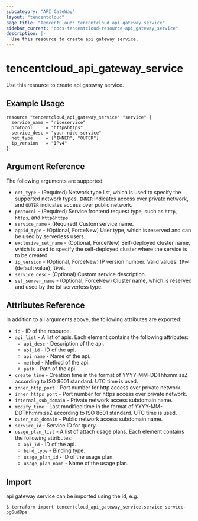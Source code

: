 ```yaml
---
subcategory: "API GateWay"
layout: "tencentcloud"
page_title: "TencentCloud: tencentcloud_api_gateway_service"
sidebar_current: "docs-tencentcloud-resource-api_gateway_service"
description: |-
  Use this resource to create api gateway service.
---
```


# tencentcloud_api_gateway_service

Use this resource to create api gateway service.

## Example Usage

```hcl
resource "tencentcloud_api_gateway_service" "service" {
  service_name = "niceservice"
  protocol     = "http&https"
  service_desc = "your nice service"
  net_type     = ["INNER", "OUTER"]
  ip_version   = "IPv4"
}
```

## Argument Reference

The following arguments are supported:

* `net_type` - (Required) Network type list, which is used to specify the supported network types. `INNER` indicates access over private network, and `OUTER` indicates access over public network.
* `protocol` - (Required) Service frontend request type, such as `http`, `https`, and `http&https`.
* `service_name` - (Required) Custom service name.
* `appid_type` - (Optional, ForceNew) User type, which is reserved and can be used by serverless users.
* `exclusive_set_name` - (Optional, ForceNew) Self-deployed cluster name, which is used to specify the self-deployed cluster where the service is to be created.
* `ip_version` - (Optional, ForceNew) IP version number. Valid values: `IPv4` (default value), `IPv6`.
* `service_desc` - (Optional) Custom service description.
* `set_server_name` - (Optional, ForceNew) Cluster name, which is reserved and used by the tsf serverless type.

## Attributes Reference

In addition to all arguments above, the following attributes are exported:

* `id` - ID of the resource.
* `api_list` - A list of apis. Each element contains the following attributes:
  * `api_desc` - Description of the api.
  * `api_id` - ID of the api.
  * `api_name` - Name of the api.
  * `method` - Method of the api.
  * `path` - Path of the api.
* `create_time` - Creation time in the format of YYYY-MM-DDThh:mm:ssZ according to ISO 8601 standard. UTC time is used.
* `inner_http_port` - Port number for http access over private network.
* `inner_https_port` - Port number for https access over private network.
* `internal_sub_domain` - Private network access subdomain name.
* `modify_time` - Last modified time in the format of YYYY-MM-DDThh:mm:ssZ according to ISO 8601 standard. UTC time is used.
* `outer_sub_domain` - Public network access subdomain name.
* `service_id` - Service ID for query.
* `usage_plan_list` - A list of attach usage plans. Each element contains the following attributes:
  * `api_id` - ID of the api.
  * `bind_type` - Binding type.
  * `usage_plan_id` - ID of the usage plan.
  * `usage_plan_name` - Name of the usage plan.


## Import

api gateway service can be imported using the id, e.g.

```
$ terraform import tencentcloud_api_gateway_service.service service-pg6ud8pa
```


